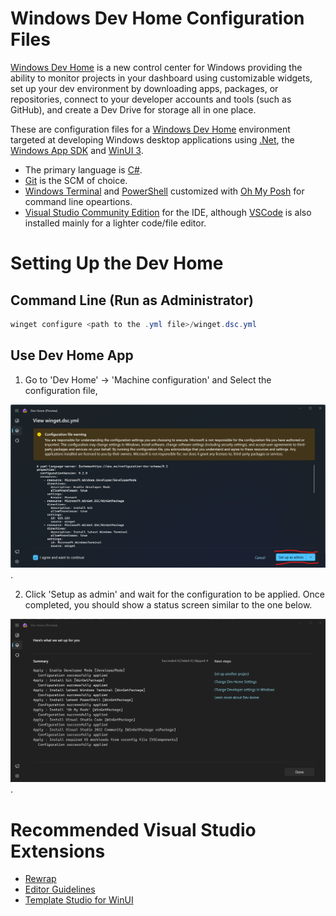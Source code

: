 # Windows Dev Home Configuration Files

[Windows Dev Home](https://learn.microsoft.com/en-us/windows/dev-home/) is a new control center for Windows providing the ability to monitor projects in your dashboard using customizable widgets, set up your dev environment by downloading apps, packages, or repositories, connect to your developer accounts and tools (such as GitHub), and create a Dev Drive for storage all in one place.

These are configuration files for a [Windows Dev Home](https://learn.microsoft.com/en-us/windows/dev-home/) environment targeted at developing Windows desktop applications using [.Net](https://dotnet.microsoft.com/en-us/learn/dotnet/what-is-dotnet), the [Windows App SDK](https://learn.microsoft.com/en-us/windows/apps/windows-app-sdk/) and [WinUI 3](https://learn.microsoft.com/en-us/windows/apps/winui/).

* The primary language is [C#](https://learn.microsoft.com/en-us/dotnet/csharp/tour-of-csharp/).
* [Git](https://git-scm.com/) is the SCM of choice.
* [Windows Terminal](https://github.com/microsoft/terminal) and [PowerShell](https://learn.microsoft.com/en-us/powershell/) customized with [Oh My Posh](https://ohmyposh.dev/) for command line opeartions.
* [Visual Studio Community Edition](https://visualstudio.microsoft.com/vs/community/) for the IDE, although [VSCode](https://code.visualstudio.com/) is also installed mainly for a lighter code/file editor.

# Setting Up the Dev Home

## Command Line (Run as Administrator)

```powershell
winget configure <path to the .yml file>/winget.dsc.yml
```
  
## Use Dev Home App

1. Go to 'Dev Home' -> 'Machine configuration' and Select the configuration file,

![Dev Home Configuration Screen](images/dev-home-config.png "Dev Home Configuration Screen").

2. Click 'Setup as admin' and wait for the configuration to be applied. Once completed, you should show a status screen similar to the one below.

![Dev Home Configuration Applied](images/dev-home-complete.png "Dev Home Configuration Applied").

# Recommended Visual Studio Extensions

* [Rewrap](https://marketplace.visualstudio.com/items?itemName=stkb.Rewrap-18980)
* [Editor Guidelines](https://marketplace.visualstudio.com/items?itemName=PaulHarrington.EditorGuidelinesPreview)
* [Template Studio for WinUI](https://marketplace.visualstudio.com/items?itemName=TemplateStudio.TemplateStudioForWinUICs)
